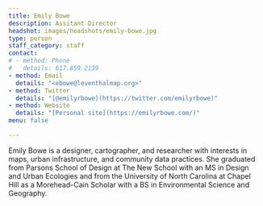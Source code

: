```yaml
---
title: Emily Bowe
description: Assitant Director
headshot: images/headshots/emily-bowe.jpg
type: person
staff_category: staff
contact:
# - method: Phone
#   details: 617.859.2139
- method: Email
  details: "<ebowe@leventhalmap.org>"
- method: Twitter
  details: "[@emilyrbowe](https://twitter.com/emilyrbowe)"
- method: Website
  details: "[Personal site](https://emilyrbowe.com/)"
menu: false

---
```

Emily Bowe is a designer, cartographer, and researcher with interests in maps, urban infrastructure, and community data practices. She graduated from Parsons School of Design at The New School with an MS in Design and Urban Ecologies and from the University of North Carolina at Chapel Hill as a Morehead-Cain Scholar with a BS in Environmental Science and Geography. 